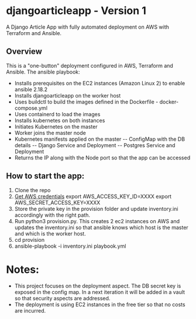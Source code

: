 # djangoarticleapp - Version 1
 A Django Article App with fully automated deployment on AWS with Terraform and Ansible.

## Overview
This is a "one-button" deployment configured in AWS, Terraform and Ansible.
The ansible playbook:
- Installs prerequisites on the EC2 instances (Amazon Linux 2) to enable ansible 2.18.2
- Installs djangoarticleapp on the worker host
- Uses buildctl to build the images defined in the Dockerfile - docker-compose.yml
- Uses containerd to load the images
- Installs kubernetes on both instances
- Initiates Kubernetes on the master
- Worker joins the master node
- Kubernetes manifests applied on the master
-- ConfigMap with the DB details
-- Django Service and Deployment
-- Postgres Service and Deployment
- Returns the IP along with the Node port so that the app can be accessed

## How to start the app:
1) Clone the repo 
2) [Get AWS credentials](https://docs.aws.amazon.com/IAM/latest/UserGuide/id_credentials_access-keys.html)
export AWS_ACCESS_KEY_ID=XXXX
export AWS_SECRET_ACCESS_KEY=XXXX
3) Store the private key in the provision folder and update inventory.ini accordingly with the right path. 
4) Run python3 provision.py. This creates 2 ec2 instances on AWS and updates the inventory.ini so that ansible knows which host is the master and which is the worker host. 
5) cd provision
6) ansible-playbook -i inventory.ini playbook.yml


# Notes: 
- This project focuses on the deployment aspect. The DB secret key is exposed in the config map. In a next iteration it will be added in a vault so that security aspects are addressed.
- The deployment is using EC2 instances in the free tier so that no costs are incurred.  